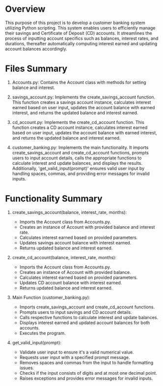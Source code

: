 # Overview

This purpose of this project is to develop a customer banking system utilizing Python scripting. This system enables users to efficiently manage their savings and Certificate of Deposit (CD) accounts. It streamlines the process of inputting account specifics such as balances, interest rates, and durations, thereafter automatically computing interest earned and updating account balances accordingly.

# Files Summary

1. Accounts.py: Contains the Account class with methods for setting balance and interest.

2. savings_account.py: Implements the create_savings_account function. This function creates a savings account instance, calculates interest earned based on user input, updates the account balance with earned interest, and returns the updated balance and interest earned.

3. cd_account.py: Implements the create_cd_account function. This function creates a CD account instance, calculates interest earned based on user input, updates the account balance with earned interest, and returns the updated balance and interest earned.

4. customer_banking.py: Implements the main functionality. It imports create_savings_account and create_cd_account functions, prompts users to input account details, calls the appropriate functions to calculate interest and update balances, and displays the results. Additionally, 'get_valid_input(prompt)' ensures valid user input by handling spaces, commas, and providing error messages for invalid inputs.

# Functionality Summary

1. create_savings_account(balance, interest_rate, months):

    - Imports the Account class from Accounts.py.
    - Creates an instance of Account with provided balance and interest rate.
    - Calculates interest earned based on provided parameters.
    - Updates savings account balance with interest earned.
    - Returns updated balance and interest earned.

2. create_cd_account(balance, interest_rate, months):

    - Imports the Account class from Accounts.py.
    - Creates an instance of Account with provided balance.
    - Calculates interest earned based on provided parameters.
    - Updates CD account balance with interest earned.
    - Returns updated balance and interest earned.

3. Main Function (customer_banking.py):

    - Imports create_savings_account and create_cd_account functions.
    - Prompts users to input savings and CD account details.
    - Calls respective functions to calculate interest and update balances.
    - Displays interest earned and updated account balances for both accounts.
    - Executes the program.

4. get_valid_input(prompt):

    - Validate user input to ensure it's a valid numerical value.
    - Requests user input with a specified prompt message.
    - Removes spaces and commas from the input to handle formatting issues.
    - Checks if the input consists of digits and at most one decimal point.
    - Raises exceptions and provides error messages for invalid inputs.
